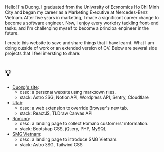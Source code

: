 Hello! I'm Duong. I graduated from the University of Economics Ho Chi Minh City and began my career as a Marketing Executive at Mercedes-Benz Vietnam. After five years in marketing, I made a significant career change to become a software engineer. Now, I enjoy every workday tackling front-end tasks, and I'm challenging myself to become a principal engineer in the future.

I create this website to save and share things that I have learnt. What I am doing outside of work or an extended version of CV. Below are several side projects that I feel intersting to share:

# 💡

- [Duong's site](https://duongital.com):
  - desc: a personal website using markdown files.
  - stack: Astro SSG, Notion API, Wordpress API, Sentry, Cloudflare
- [Utab](https://github.com/duongital/project-utab):
  - desc: a web extension to override Browser's new tab.
  - stack: ReactJS, TLDraw Canvas API
- [Romano](https://duongital.github.io/project-romano/):
  - desc: a landing page to collect Romano customers' information.
  - stack: Bootstrap CSS, jQuery, PHP, MySQL
- [SMG Vietnam](https://vietnam.swissmarketplace.group/):
  - desc: a landing page to introduce SMG Vietnam.
  - stack: Astro SSG, Tailwind CSS
